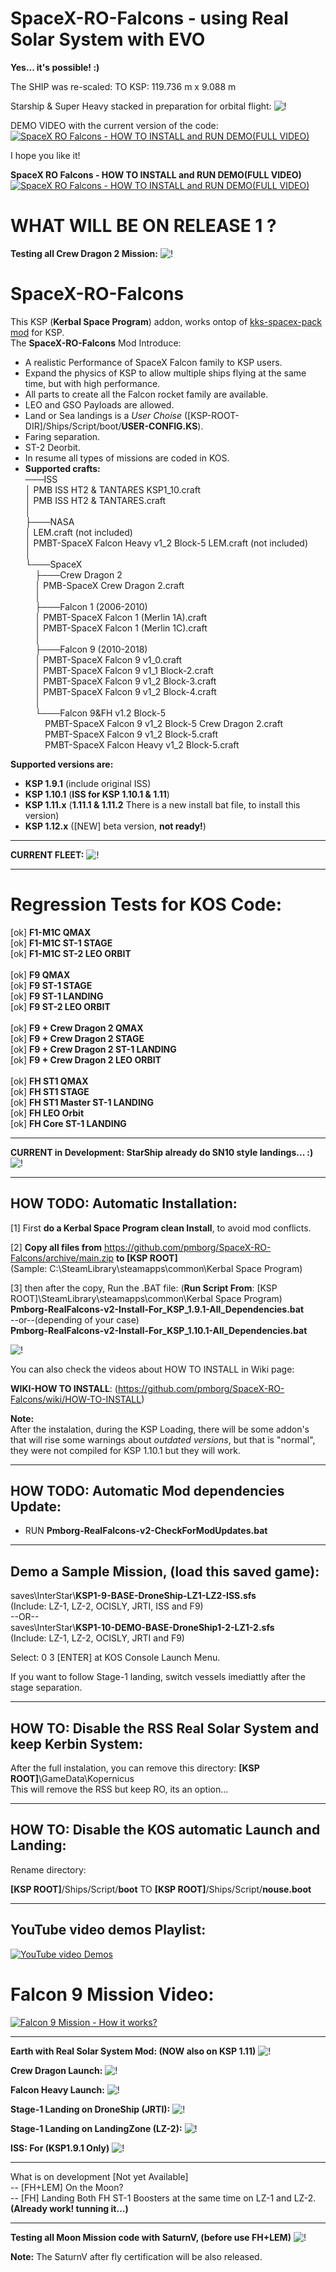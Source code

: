 # SpaceX-RO-Falcons - using Real Solar System with EVO


**Yes... it's possible! :)**

The SHIP was re-scaled:
TO KSP: 119.736 m x 9.088 m

Starship & Super Heavy stacked in preparation for orbital flight:
![!](https://i.imgur.com/2dSCngg.png)

DEMO VIDEO with the current version of the code:
[![SpaceX RO Falcons - HOW TO INSTALL and RUN DEMO(FULL VIDEO)](https://i.imgur.com/EfK4psB.png)](https://www.youtube.com/watch?v=8C6WOAyUm9c)

I hope you like it!


**SpaceX RO Falcons - HOW TO INSTALL and RUN DEMO(FULL VIDEO)**
[![SpaceX RO Falcons - HOW TO INSTALL and RUN DEMO(FULL VIDEO)](https://i.imgur.com/9O8ArGM.png)](https://www.youtube.com/watch?v=A_dMWbzeP2k)

# WHAT WILL BE ON RELEASE 1 ?

**Testing all Crew Dragon 2 Mission:**
![!](https://i.imgur.com/1L7eKOC.png)

# SpaceX-RO-Falcons
This KSP (**Kerbal Space Program**) addon, works ontop of [kks-spacex-pack mod](https://forum.kerbalspaceprogram.com/index.php?/topic/193933-1101-kks-spacex-pack-v65-01112020/) for KSP.<br>
The **SpaceX-RO-Falcons** Mod Introduce: 
* A realistic Performance of SpaceX Falcon family to KSP users.<br>
* Expand the physics of KSP to allow multiple ships flying at the same time, but with high performance.<br>
* All parts to create all the Falcon rocket family are available.
* LEO and GSO Payloads are allowed.
* Land or Sea landings is a *User Choise* ([KSP-ROOT-DIR]/Ships/Script/boot/**USER-CONFIG.KS**).
* Faring separation.
* ST-2 Deorbit.
* In resume all types of missions are coded in KOS.
* **Supported crafts:**<br>
───ISS<br>
│       PMB ISS HT2 & TANTARES KSP1_10.craft<br>
│       PMB ISS HT2 & TANTARES.craft<br>
│<br>
├───NASA<br>
│       LEM.craft (not included)<br>
│       PMBT-SpaceX Falcon Heavy v1_2 Block-5 LEM.craft (not included)<br>
│<br>
└───SpaceX<br>
&nbsp;&nbsp;&nbsp;   ├───Crew Dragon 2<br>
&nbsp;&nbsp;&nbsp;   │       PMB-SpaceX Crew Dragon 2.craft<br>
&nbsp;&nbsp;&nbsp;   │<br>
&nbsp;&nbsp;&nbsp;   ├───Falcon 1 (2006-2010)<br>
&nbsp;&nbsp;&nbsp;   │       PMBT-SpaceX Falcon 1 (Merlin 1A).craft<br>
&nbsp;&nbsp;&nbsp;   │       PMBT-SpaceX Falcon 1 (Merlin 1C).craft<br>
&nbsp;&nbsp;&nbsp;   │<br>
&nbsp;&nbsp;&nbsp;   ├───Falcon 9 (2010-2018)<br>
&nbsp;&nbsp;&nbsp;   │       PMBT-SpaceX Falcon 9 v1_0.craft<br>
&nbsp;&nbsp;&nbsp;   │       PMBT-SpaceX Falcon 9 v1_1 Block-2.craft<br>
&nbsp;&nbsp;&nbsp;   │       PMBT-SpaceX Falcon 9 v1_2 Block-3.craft<br>
&nbsp;&nbsp;&nbsp;   │       PMBT-SpaceX Falcon 9 v1_2 Block-4.craft<br>
&nbsp;&nbsp;&nbsp;   │<br>
&nbsp;&nbsp;&nbsp;   └───Falcon 9&FH v1.2 Block-5<br>
&nbsp;&nbsp;&nbsp;   &nbsp;&nbsp;&nbsp;   PMBT-SpaceX Falcon 9 v1_2 Block-5 Crew Dragon 2.craft<br>
&nbsp;&nbsp;&nbsp;   &nbsp;&nbsp;&nbsp;   PMBT-SpaceX Falcon 9 v1_2 Block-5.craft<br>
&nbsp;&nbsp;&nbsp;   &nbsp;&nbsp;&nbsp;   PMBT-SpaceX Falcon Heavy v1_2 Block-5.craft<br>

**Supported versions are:**
* **KSP 1.9.1** (include original ISS)<br>
* **KSP 1.10.1** (**ISS for KSP 1.10.1 & 1.11**)<br>
* **KSP 1.11.x** (**1.11.1 & 1.11.2** There is a new install bat file, to install this version)<br>
* **KSP 1.12.x** ([NEW] beta version, **not ready!**)<br>

----
**CURRENT FLEET:**
![!](https://i.imgur.com/w9gUgOb.png)

----
<H1>Regression Tests for KOS Code:</H2>

[ok] **F1-M1C QMAX**<br>
[ok] **F1-M1C ST-1 STAGE**<br>
[ok] **F1-M1C ST-2 LEO ORBIT**<br>
<br>
[ok] **F9 QMAX**<br>
[ok] **F9 ST-1 STAGE**<br>
[ok] **F9 ST-1 LANDING**<br>
[ok] **F9 ST-2 LEO ORBIT**<br>
<br>
[ok] **F9 + Crew Dragon 2 QMAX**<br>
[ok] **F9 + Crew Dragon 2 STAGE**<br>
[ok] **F9 + Crew Dragon 2 ST-1 LANDING**<br>
[ok] **F9 + Crew Dragon 2 LEO ORBIT**<br>
<br>
[ok] **FH ST1 QMAX**<br>
[ok] **FH ST1 STAGE**<br>
[ok] **FH ST1 Master ST-1 LANDING**<br>
[ok] **FH LEO Orbit**<br>
[ok] **FH Core ST-1 LANDING**<br>

----
**CURRENT in Development: StarShip already do SN10 style landings... :)**
![!](https://i.imgur.com/xHjSP5u.png)

----
<h2>HOW TODO: Automatic Installation:</h2>

[1] First **do a Kerbal Space Program clean Install**, to avoid mod conflicts.

[2] **Copy all files from** https://github.com/pmborg/SpaceX-RO-Falcons/archive/main.zip **to [KSP ROOT]**<br>
(Sample: C:\SteamLibrary\steamapps\common\Kerbal Space Program)<br>

[3] then after the copy, Run the .BAT file: 
(**Run Script From**: [KSP ROOT]\SteamLibrary\steamapps\common\Kerbal Space Program)<br>
 **Pmborg-RealFalcons-v2-Install-For_KSP_1.9.1-All_Dependencies.bat**<br>
 --or--(depending of your case)<br>
 **Pmborg-RealFalcons-v2-Install-For_KSP_1.10.1-All_Dependencies.bat**<br>
 
![!](https://i.imgur.com/XtxincO.png)

You can also check the videos about HOW TO INSTALL in Wiki page:

**WIKI-HOW TO INSTALL**: (https://github.com/pmborg/SpaceX-RO-Falcons/wiki/HOW-TO-INSTALL)
 
**Note:**<br> 
After the instalation, during the KSP Loading, there will be some addon's that will rise some warnings about *outdated versions*, but that is "normal", they were not compiled for KSP 1.10.1 but they will work.

----
<h2>HOW TODO: Automatic Mod dependencies Update:</h2>

- RUN  **Pmborg-RealFalcons-v2-CheckForModUpdates.bat**<br>

----
<h2>Demo a Sample Mission, (load this saved game):</h2>

saves\InterStar\\**KSP1-9-BASE-DroneShip-LZ1-LZ2-ISS.sfs**<br>
(Include: LZ-1, LZ-2, OCISLY, JRTI, ISS and F9)<br>
--OR--<br>
saves\InterStar\\**KSP1-10-DEMO-BASE-DroneShip1-2-LZ1-2.sfs**<br>
(Include: LZ-1, LZ-2, OCISLY, JRTI and F9)<br>

Select: 0 3 [ENTER] at KOS Console Launch Menu.

If you want to follow Stage-1 landing, switch vessels imediattly after the stage separation.

----
<h2>HOW TO: Disable the RSS Real Solar System and keep Kerbin System:</h2>

After the full  instalation, you can remove this directory:
**[KSP ROOT]**\GameData\Kopernicus<br>
This will remove the RSS but keep RO, its an option... 

----
<h2>HOW TO: Disable the KOS automatic Launch and Landing:</h2>

Rename directory:<br>

**[KSP ROOT]**/Ships/Script/**boot** TO **[KSP ROOT]**/Ships/Script/**nouse.boot**

----
<h2>YouTube video demos Playlist:</h2>

[![YouTube video Demos](blob:https://imgur.com/2e364972-9526-46f9-be95-8cb1b43dc7d2)](https://www.youtube.com/playlist?list=PLKyZSZ3Rbi6afgvRnMc2XUgyUA8dcYNkP)


# Falcon 9 Mission Video:
[![Falcon 9 Mission - How it works?](https://i.imgur.com/l2MbG4p.png)](https://www.youtube.com/watch?v=ktnvzGVYlrM)

----
**Earth with Real Solar System Mod: (NOW also on KSP 1.11)**
![!](https://i.imgur.com/7XuzhOa.png)

**Crew Dragon Launch:**
![!](https://i.imgur.com/AVH8tmX.png)

**Falcon Heavy Launch:**
![!](https://i.imgur.com/xonhB3n.png)

**Stage-1 Landing on DroneShip (JRTI):**
![!](https://i.imgur.com/Qd0NqYw.png)

**Stage-1 Landing on LandingZone (LZ-2):**
![!](https://i.imgur.com/iUABkp8.png)

**ISS: For (KSP1.9.1 Only)**
![!](https://i.imgur.com/DZpBFGa.png)

----

What is on development [Not yet Available]<br>
-- [FH+LEM] On the Moon?<br>
-- [FH] Landing Both FH ST-1 Boosters at the same time on LZ-1 and LZ-2. **(Already work! tunning it...)**<br>

----
**Testing all Moon Mission code with SaturnV, (before use FH+LEM)**
![!](https://i.imgur.com/OXC7pUn.png)

**Note:** The SaturnV after fly certification will be also released.<br>

